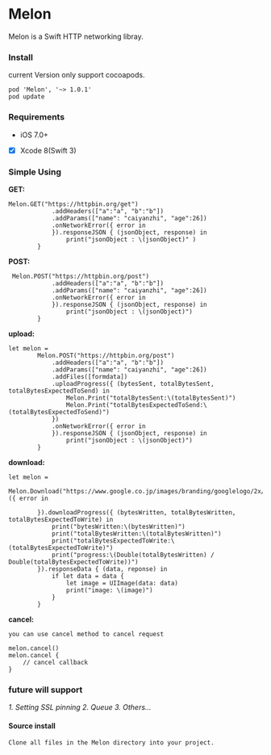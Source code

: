 # Melon

Melon is a Swift HTTP networking libray.

### Install

current Version only support cocoapods.

```
pod 'Melon', '~> 1.0.1' 
pod update
```

### Requirements

* iOS 7.0+
* [x] Xcode 8(Swift 3)

### Simple Using

**GET:**

```
Melon.GET("https://httpbin.org/get")
            .addHeaders(["a":"a", "b":"b"])
            .addParams(["name": "caiyanzhi", "age":26])
            .onNetworkError({ error in
            }).responseJSON { (jsonObject, response) in
                print("jsonObject : \(jsonObject)" )
        }
```

**POST:**

```
 Melon.POST("https://httpbin.org/post")
            .addHeaders(["a":"a", "b":"b"])
            .addParams(["name": "caiyanzhi", "age":26])
            .onNetworkError({ error in
            }).responseJSON { (jsonObject, response) in
                print("jsonObject : \(jsonObject)")
        }
```

**upload:**

```
let melon =
        Melon.POST("https://httpbin.org/post")
            .addHeaders(["a":"a", "b":"b"])
            .addParams(["name": "caiyanzhi", "age":26])
            .addFiles([formdata])
            .uploadProgress({ (bytesSent, totalBytesSent, totalBytesExpectedToSend) in
                Melon.Print("totalBytesSent:\(totalBytesSent)")
                Melon.Print("totalBytesExpectedToSend:\(totalBytesExpectedToSend)")
            })
            .onNetworkError({ error in
            }).responseJSON { (jsonObject, response) in
                print("jsonObject : \(jsonObject)")
        }
```


**download:**

```
let melon =
        Melon.Download("https://www.google.co.jp/images/branding/googlelogo/2x/googlelogo_color_272x92dp.png").onNetworkError ({ error in
            
        }).downloadProgress({ (bytesWritten, totalBytesWritten, totalBytesExpectedToWrite) in
            print("bytesWritten:\(bytesWritten)")
            print("totalBytesWritten:\(totalBytesWritten)")
            print("totalBytesExpectedToWrite:\(totalBytesExpectedToWrite)")
            print("progress:\(Double(totalBytesWritten) / Double(totalBytesExpectedToWrite))")
        }).responseData { (data, reponse) in
            if let data = data {
                let image = UIImage(data: data)
                print("image: \(image)")
            }
        }
```


**cancel:**

```
you can use cancel method to cancel request

melon.cancel()
melon.cancel {
	// cancel callback
}
```

### future will support

*1. Setting SSL pinning*
*2. Queue*
*3. Others...*

#### Source install

```
Clone all files in the Melon directory into your project.
```


